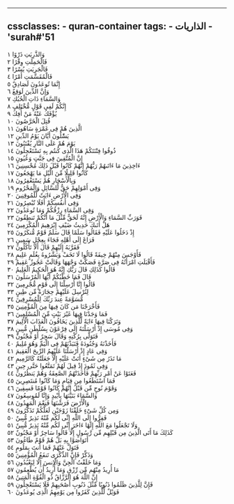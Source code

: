 
---
cssclasses:
    - quran-container
tags:
    - الذاريات
    - 'surah#'51
---

وَالذَّرِيَتِ ذَرْوًا  ١<br>
فَالْحَمِلَتِ وِقْرًا  ٢<br>
فَالْجَرِيَتِ يُسْرًا  ٣<br>
فَالْمُقَسِّمَتِ أَمْرًا  ٤<br>
إِنَّمَا تُوعَدُونَ لَصَادِقٌ  ٥<br>
وَإِنَّ الدِّينَ لَوَقِعٌ  ٦<br>
وَالسَّمَاءِ ذَاتِ الْحُبُكِ  ٧<br>
إِنَّكُمْ لَفِى قَوْلٍ مُّخْتَلِفٍ  ٨<br>
يُؤْفَكُ عَنْهُ مَنْ أُفِكَ  ٩<br>
قُتِلَ الْخَرَّصُونَ  ١۰<br>
الَّذِينَ هُمْ فِى غَمْرَةٍ سَاهُونَ  ١١<br>
يَسَْٔلُونَ أَيَّانَ يَوْمُ الدِّينِ  ١٢<br>
يَوْمَ هُمْ عَلَى النَّارِ يُفْتَنُونَ  ١٣<br>
ذُوقُوا فِتْنَتَكُمْ هَذَا الَّذِى كُنتُم بِهِ تَسْتَعْجِلُونَ  ١٤<br>
إِنَّ الْمُتَّقِينَ فِى جَنَّتٍ وَعُيُونٍ  ١٥<br>
ءَاخِذِينَ مَا ءَاتَىهُمْ رَبُّهُمْ إِنَّهُمْ كَانُوا قَبْلَ ذَلِكَ مُحْسِنِينَ  ١٦<br>
كَانُوا قَلِيلًا مِّنَ الَّيْلِ مَا يَهْجَعُونَ  ١٧<br>
وَبِالْأَسْحَارِ هُمْ يَسْتَغْفِرُونَ  ١٨<br>
وَفِى أَمْوَلِهِمْ حَقٌّ لِّلسَّائِلِ وَالْمَحْرُومِ  ١٩<br>
وَفِى الْأَرْضِ ءَايَتٌ لِّلْمُوقِنِينَ  ٢۰<br>
وَفِى أَنفُسِكُمْ أَفَلَا تُبْصِرُونَ  ٢١<br>
وَفِى السَّمَاءِ رِزْقُكُمْ وَمَا تُوعَدُونَ  ٢٢<br>
فَوَرَبِّ السَّمَاءِ وَالْأَرْضِ إِنَّهُ لَحَقٌّ مِّثْلَ مَا أَنَّكُمْ تَنطِقُونَ  ٢٣<br>
هَلْ أَتَىكَ حَدِيثُ ضَيْفِ إِبْرَهِيمَ الْمُكْرَمِينَ  ٢٤<br>
إِذْ دَخَلُوا عَلَيْهِ فَقَالُوا سَلَمًا قَالَ سَلَمٌ قَوْمٌ مُّنكَرُونَ  ٢٥<br>
فَرَاغَ إِلَى أَهْلِهِ فَجَاءَ بِعِجْلٍ سَمِينٍ  ٢٦<br>
فَقَرَّبَهُ إِلَيْهِمْ قَالَ أَلَا تَأْكُلُونَ  ٢٧<br>
فَأَوْجَسَ مِنْهُمْ خِيفَةً قَالُوا لَا تَخَفْ وَبَشَّرُوهُ بِغُلَمٍ عَلِيمٍ  ٢٨<br>
فَأَقْبَلَتِ امْرَأَتُهُ فِى صَرَّةٍ فَصَكَّتْ وَجْهَهَا وَقَالَتْ عَجُوزٌ عَقِيمٌ  ٢٩<br>
قَالُوا كَذَلِكِ قَالَ رَبُّكِ إِنَّهُ هُوَ الْحَكِيمُ الْعَلِيمُ  ٣۰<br>
قَالَ فَمَا خَطْبُكُمْ أَيُّهَا الْمُرْسَلُونَ  ٣١<br>
قَالُوا إِنَّا أُرْسِلْنَا إِلَى قَوْمٍ مُّجْرِمِينَ  ٣٢<br>
لِنُرْسِلَ عَلَيْهِمْ حِجَارَةً مِّن طِينٍ  ٣٣<br>
مُّسَوَّمَةً عِندَ رَبِّكَ لِلْمُسْرِفِينَ  ٣٤<br>
فَأَخْرَجْنَا مَن كَانَ فِيهَا مِنَ الْمُؤْمِنِينَ  ٣٥<br>
فَمَا وَجَدْنَا فِيهَا غَيْرَ بَيْتٍ مِّنَ الْمُسْلِمِينَ  ٣٦<br>
وَتَرَكْنَا فِيهَا ءَايَةً لِّلَّذِينَ يَخَافُونَ الْعَذَابَ الْأَلِيمَ  ٣٧<br>
وَفِى مُوسَى إِذْ أَرْسَلْنَهُ إِلَى فِرْعَوْنَ بِسُلْطَنٍ مُّبِينٍ  ٣٨<br>
فَتَوَلَّى بِرُكْنِهِ وَقَالَ سَحِرٌ أَوْ مَجْنُونٌ  ٣٩<br>
فَأَخَذْنَهُ وَجُنُودَهُ فَنَبَذْنَهُمْ فِى الْيَمِّ وَهُوَ مُلِيمٌ  ٤۰<br>
وَفِى عَادٍ إِذْ أَرْسَلْنَا عَلَيْهِمُ الرِّيحَ الْعَقِيمَ  ٤١<br>
مَا تَذَرُ مِن شَىْءٍ أَتَتْ عَلَيْهِ إِلَّا جَعَلَتْهُ كَالرَّمِيمِ  ٤٢<br>
وَفِى ثَمُودَ إِذْ قِيلَ لَهُمْ تَمَتَّعُوا حَتَّى حِينٍ  ٤٣<br>
فَعَتَوْا عَنْ أَمْرِ رَبِّهِمْ فَأَخَذَتْهُمُ الصَّعِقَةُ وَهُمْ يَنظُرُونَ  ٤٤<br>
فَمَا اسْتَطَعُوا مِن قِيَامٍ وَمَا كَانُوا مُنتَصِرِينَ  ٤٥<br>
وَقَوْمَ نُوحٍ مِّن قَبْلُ إِنَّهُمْ كَانُوا قَوْمًا فَسِقِينَ  ٤٦<br>
وَالسَّمَاءَ بَنَيْنَهَا بِأَيْيدٍ وَإِنَّا لَمُوسِعُونَ  ٤٧<br>
وَالْأَرْضَ فَرَشْنَهَا فَنِعْمَ الْمَهِدُونَ  ٤٨<br>
وَمِن كُلِّ شَىْءٍ خَلَقْنَا زَوْجَيْنِ لَعَلَّكُمْ تَذَكَّرُونَ  ٤٩<br>
فَفِرُّوا إِلَى اللَّهِ إِنِّى لَكُم مِّنْهُ نَذِيرٌ مُّبِينٌ  ٥۰<br>
وَلَا تَجْعَلُوا مَعَ اللَّهِ إِلَهًا ءَاخَرَ إِنِّى لَكُم مِّنْهُ نَذِيرٌ مُّبِينٌ  ٥١<br>
كَذَلِكَ مَا أَتَى الَّذِينَ مِن قَبْلِهِم مِّن رَّسُولٍ إِلَّا قَالُوا سَاحِرٌ أَوْ مَجْنُونٌ  ٥٢<br>
أَتَوَاصَوْا بِهِ بَلْ هُمْ قَوْمٌ طَاغُونَ  ٥٣<br>
فَتَوَلَّ عَنْهُمْ فَمَا أَنتَ بِمَلُومٍ  ٥٤<br>
وَذَكِّرْ فَإِنَّ الذِّكْرَى تَنفَعُ الْمُؤْمِنِينَ  ٥٥<br>
وَمَا خَلَقْتُ الْجِنَّ وَالْإِنسَ إِلَّا لِيَعْبُدُونِ  ٥٦<br>
مَا أُرِيدُ مِنْهُم مِّن رِّزْقٍ وَمَا أُرِيدُ أَن يُطْعِمُونِ  ٥٧<br>
إِنَّ اللَّهَ هُوَ الرَّزَّاقُ ذُو الْقُوَّةِ الْمَتِينُ  ٥٨<br>
فَإِنَّ لِلَّذِينَ ظَلَمُوا ذَنُوبًا مِّثْلَ ذَنُوبِ أَصْحَبِهِمْ فَلَا يَسْتَعْجِلُونِ  ٥٩<br>
فَوَيْلٌ لِّلَّذِينَ كَفَرُوا مِن يَوْمِهِمُ الَّذِى يُوعَدُونَ  ٦۰<br>
